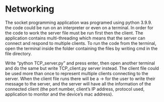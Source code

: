 # Networking

The socket programming application was programed using python 3.9.9. the code could be run on an interpreter or even on a terminal. In order for the code to work the server file must be run first then the client. The application contains multi-threading which means that the server can connect and respond to multiple clients. To run the code from the terminal, open the terminal inside the folder containing the files by writing cmd in the file directory.   
 
Write “python TCP_server.py” and press enter, then open another terminal and do the same but write TCP_client.py server instead. The client file could be used more than once to represent multiple clients connecting to the server. When the client file runs there will be a -> for the user to write their message to the server, and the server will have all the information of the connected client (the port number, client’s IP address, protocol used, application to monitor and the device’s mac address).
 
